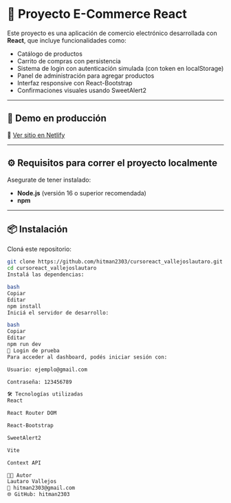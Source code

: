 # 🛒 Proyecto E-Commerce React

Este proyecto es una aplicación de comercio electrónico desarrollada con **React**, que incluye funcionalidades como:

- Catálogo de productos
- Carrito de compras con persistencia
- Sistema de login con autenticación simulada (con token en localStorage)
- Panel de administración para agregar productos
- Interfaz responsive con React-Bootstrap
- Confirmaciones visuales usando SweetAlert2

---

## 🚀 Demo en producción

📍 [Ver sitio en Netlify](https://timely-choux-926c0f.netlify.app/)

---

## ⚙️ Requisitos para correr el proyecto localmente

Asegurate de tener instalado:

- **Node.js** (versión 16 o superior recomendada)
- **npm** 

---

## 📦 Instalación

Cloná este repositorio:

```bash
git clone https://github.com/hitman2303/cursoreact_vallejoslautaro.git
cd cursoreact_vallejoslautaro
Instalá las dependencias:

bash
Copiar
Editar
npm install
Iniciá el servidor de desarrollo:

bash
Copiar
Editar
npm run dev
🧪 Login de prueba
Para acceder al dashboard, podés iniciar sesión con:

Usuario: ejemplo@gmail.com

Contraseña: 123456789

🛠️ Tecnologías utilizadas
React

React Router DOM

React-Bootstrap

SweetAlert2

Vite

Context API

👨‍💻 Autor
Lautaro Vallejos
📧 hitman2303@gmail.com
🌐 GitHub: hitman2303


